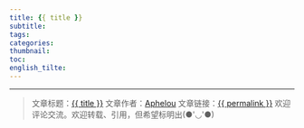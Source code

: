 ```yaml
---
title: {{ title }}
subtitle:
tags:
categories:
thumbnail:
toc:
english_tilte: 
---
```




<!--more-->  


---

> 文章标题：<a href='{{ permalink }}' title='{{ title }}' >{{ title }}</a>
> 文章作者：[Aphelou](http://www.metideas.com)
> 文章链接：<a href='{{ permalink }}' title='{{ title }}' >{{ permalink }}</a>
> 欢迎评论交流。欢迎转载、引用，但希望标明出(●'◡'●)
